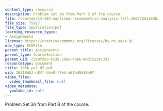 ```yaml
---
content_type: resource
description: Problem Set 3A from Part B of the course.
file: /courses/14-385-nonlinear-econometric-analysis-fall-2007/26319db2d84fbbe0f7eda6fad9a58e67_385b_ps3_07.pdf
file_size: 75917
file_type: application/pdf
learning_resource_types:
- Assignments
license: https://creativecommons.org/licenses/by-nc-sa/4.0/
ocw_type: OCWFile
parent_title: Assignments
parent_type: CourseSection
parent_uid: c5b9fd93-bc28-1065-43e6-80d75239c333
resourcetype: Document
title: 385b_ps3_07.pdf
uid: 26319db2-d84f-bbe0-f7ed-a6fad9a58e67
video_files:
  video_thumbnail_file: null
video_metadata:
  youtube_id: null
---
```

Problem Set 3A from Part B of the course.